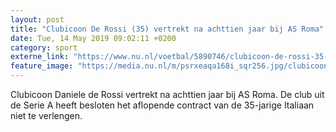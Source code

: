 ```yaml
---
layout: post
title: "Clubicoon De Rossi (35) vertrekt na achttien jaar bij AS Roma"
date: Tue, 14 May 2019 09:02:11 +0200
category: sport
externe_link: "https://www.nu.nl/voetbal/5890746/clubicoon-de-rossi-35-vertrekt-na-achttien-jaar-bij-as-roma.html"
feature_image: "https://media.nu.nl/m/psrxeaqa168i_sqr256.jpg/clubicoon-de-rossi-35-vertrekt-na-achttien-jaar-bij-as-roma.jpg"
---
```


Clubicoon Daniele de Rossi vertrekt na achttien jaar bij AS Roma. De club uit de Serie A heeft besloten het aflopende contract van de 35-jarige Italiaan niet te verlengen.

